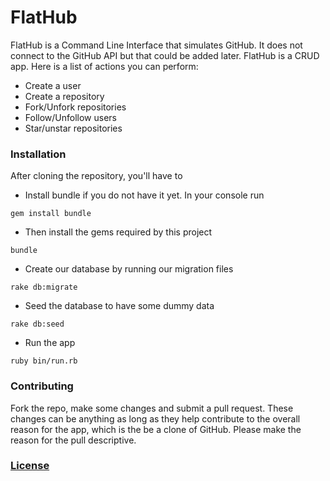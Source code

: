 # FlatHub

FlatHub is a Command Line Interface that simulates GitHub. It does not connect to the GitHub API but that could be added later. FlatHub is a CRUD app. Here is a list of actions you can perform:
* Create a user
* Create a repository
* Fork/Unfork repositories
* Follow/Unfollow users
* Star/unstar repositories

### Installation

After cloning the repository, you'll have to
* Install bundle if you do not have it yet. In your console run
```console
gem install bundle
```
* Then install the gems required by this project
```console
bundle
```
* Create our database by running our migration files
```console
rake db:migrate
```
* Seed the database to have some dummy data
```console
rake db:seed
```
* Run the app
```console
ruby bin/run.rb
```

### Contributing
Fork the repo, make some changes and submit a pull request. These changes can be anything as long as they help contribute to the overall reason for the app, which is the be a clone of GitHub. Please make the reason for the pull descriptive.  

### [License](LICENSE.md)
